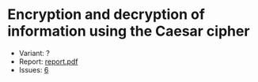 # Encryption and decryption of information using the Caesar cipher

- Variant: ?
- Report: [report.pdf](https://github.com/nadevko/bsuir-FIS-1/releases/download/term-4/lw-05.pdf)
- Issues: [6](https://github.com/nadevko/bsuir-FIS-1/issues/6)
